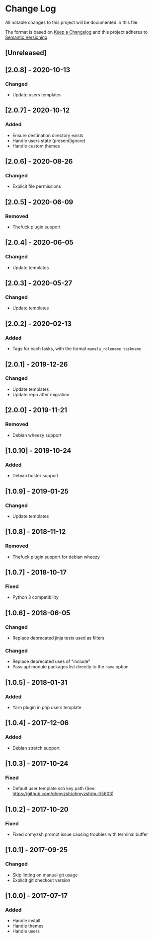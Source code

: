 # Change Log
All notable changes to this project will be documented in this file.

The format is based on [Keep a Changelog](http://keepachangelog.com/)
and this project adheres to [Semantic Versioning](http://semver.org/).

## [Unreleased]

## [2.0.8] - 2020-10-13
### Changed
- Update users templates

## [2.0.7] - 2020-10-12
### Added
- Ensure destination directory exists
- Handle users state (present|ignore)
- Handle custom themes

## [2.0.6] - 2020-08-26
### Changed
- Explicit file permissions

## [2.0.5] - 2020-06-09
### Removed
- Thefuck plugin support

## [2.0.4] - 2020-06-05
### Changed
- Update templates

## [2.0.3] - 2020-05-27
### Changed
- Update templates

## [2.0.2] - 2020-02-13
### Added
- Tags for each tasks, with the format `manala_rolename.taskname`

## [2.0.1] - 2019-12-26
### Changed
- Update templates
- Update repo after migration

## [2.0.0] - 2019-11-21
### Removed
- Debian wheezy support

## [1.0.10] - 2019-10-24
### Added
- Debian buster support

## [1.0.9] - 2019-01-25
### Changed
- Update templates

## [1.0.8] - 2018-11-12
### Removed
- Thefuck plugin support for debian wheezy

## [1.0.7] - 2018-10-17
### Fixed
- Python 3 compatibility

## [1.0.6] - 2018-06-05
### Changed
- Replace deprecated jinja tests used as filters

### Changed
- Replace deprecated uses of "include"
- Pass apt module packages list directly to the `name` option

## [1.0.5] - 2018-01-31
### Added
- Yarn plugin in php users template

## [1.0.4] - 2017-12-06
### Added
- Debian stretch support

## [1.0.3] - 2017-10-24
### Fixed
- Default user template ssh key path (See: https://github.com/ohmyzsh/ohmyzsh/pull/5603)

## [1.0.2] - 2017-10-20
### Fixed
- Fixed ohmyzsh prompt issue causing troubles with terminal buffer

## [1.0.1] - 2017-09-25
### Changed
- Skip linting on manual git usage
- Explicit git checkout version

## [1.0.0] - 2017-07-17
### Added
- Handle install
- Handle themes
- Handle users
